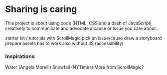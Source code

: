 # Sharing is caring

This project is about using code (HTML, CSS and a dash of JavaScript) creatively to communicate and advocate a cause or issue you care about.



starter kit / tutorials with ScrollMagic
pick an issue/cause
draw a storyboard
prepare assets
has to work also without JS (accessibility)

### Inspirations

Water (Angela Morelli)
Snowfall (NYTimes)
More from ScrollMagic?